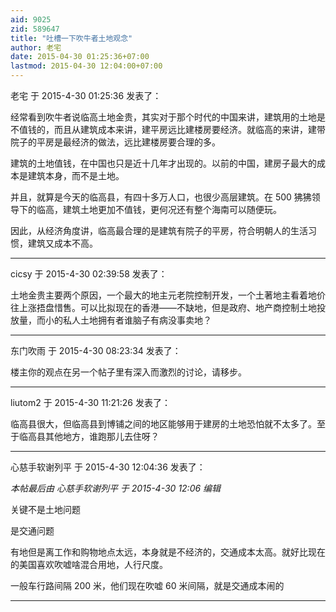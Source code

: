```yaml
---
aid: 9025
zid: 589647
title: "吐槽一下吹牛者土地观念"
author: 老宅
date: 2015-04-30 01:25:36+07:00
lastmod: 2015-04-30 12:04:00+07:00
---
```


老宅 于 2015-4-30 01:25:36 发表了：

经常看到吹牛者说临高土地金贵，其实对于那个时代的中国来讲，建筑用的土地是不值钱的，而且从建筑成本来讲，建平房远比建楼房要经济。就临高的来讲，建带院子的平房是最经济的做法，远比建楼房要合理的多。

建筑的土地值钱，在中国也只是近十几年才出现的。以前的中国，建房子最大的成本是建筑本身，而不是土地。

并且，就算是今天的临高县，有四十多万人口，也很少高层建筑。在 500 狒狒领导下的临高，建筑土地更加不值钱，更何况还有整个海南可以随便玩。

因此，从经济角度讲，临高最合理的是建筑有院子的平房，符合明朝人的生活习惯，建筑又成本不高。

---

cicsy 于 2015-4-30 02:39:58 发表了：

土地金贵主要两个原因，一个最大的地主元老院控制开发，一个土著地主看着地价往上涨捂盘惜售。可以比拟现在的香港——不缺地，但是政府、地产商控制土地投放量，而小的私人土地拥有者谁脑子有病没事卖地？

---

东门吹雨 于 2015-4-30 08:23:34 发表了：

楼主你的观点在另一个帖子里有深入而激烈的讨论，请移步。

---

liutom2 于 2015-4-30 11:21:26 发表了：

临高县很大，但临高县到博铺之间的地区能够用于建房的土地恐怕就不太多了。至于临高县其他地方，谁跑那儿去住呀？

---

心慈手软谢列平 于 2015-4-30 12:04:36 发表了：

_本帖最后由 心慈手软谢列平 于 2015-4-30 12:06 编辑_

关键不是土地问题

是交通问题

有地但是离工作和购物地点太远，本身就是不经济的，交通成本太高。就好比现在的美国喜欢吹嘘啥混合用地，人行尺度。

一般车行路间隔 200 米，他们现在吹嘘 60 米间隔，就是交通成本闹的

---
